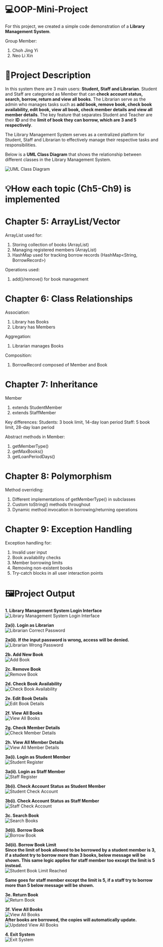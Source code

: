 # 💻OOP-Mini-Project
For this project, we created a simple code demonstration of a **Library Management System**.

Group Member:
  1. Choh Jing Yi
  2. Neo Li Xin


# 📄Project Description
In this system there are 3 main users: **Student, Staff and Librarian**. Student and Staff are categoried as Member that can **check account status, search, borrow, return and view all books**. The Librarian serve as the admin who manages tasks such as **add book, remove book, check book availability, edit book, view all book, check member details and view all member details**. The key feature that separates Student and Teacher are their **ID** and the **limit of book they can borrow, which are 3 and 5 respectively**. 

The Library Management System serves as a centralized platform for Student, Staff and Librarian to effectively manage their respective tasks and responsibilities.

Below is a **UML Class Diagram** that shows the relationship between different classes in the Library Management System.

![UML Class Diagram](./images/UML%20Class%20Diagram.png)
# 💡How each topic (Ch5-Ch9) is implemented

# Chapter 5: ArrayList/Vector
ArrayList used for:
  1. Storing collection of books (ArrayList<Book>)
  2. Managing registered members (ArrayList<Member>)
  3. HashMap used for tracking borrow records (HashMap<String, BorrowRecord>)

Operations used:
  1. add()/remove() for book management

# Chapter 6: Class Relationships
Association:
  1. Library has Books 
  2. Library has Members 

Aggregation:
  1. Librarian manages Books 

Composition:
  1. BorrowRecord composed of Member and Book 

# Chapter 7: Inheritance
Member
  1. extends StudentMember
  2. extends StaffMember

Key differences:
  Students: 3 book limit, 14-day loan period
  Staff: 5 book limit, 28-day loan period

Abstract methods in Member:
  1. getMemberType()
  2. getMaxBooks()
  3. getLoanPeriodDays()

# Chapter 8: Polymorphism
Method overriding:
  1. Different implementations of getMemberType() in subclasses
  2. Custom toString() methods throughout
  3. Dynamic method invocation in borrowing/returning operations

# Chapter 9: Exception Handling

Exception handling for:
  1. Invalid user input
  2. Book availability checks
  3. Member borrowing limits
  4. Removing non-existent books
  5. Try-catch blocks in all user interaction points

# 🖼️Project Output
**1. Library Management System Login Interface**<br>
![Library Management System Login Interface](./images/Library%20Management%20System%20Login%20Interface.png)

**2a(i). Login as Librarian**<br>
![Librarian Correct Password](./images/Library%20Correct%20Password.png)

**2a(ii). If the input password is wrong, access will be denied.**<br>
![Librarian Wrong Password](./images/Librarian%20Wrong%20Password.png)

**2b. Add New Book**<br>
![Add Book](./images/Add%20Book.png)

**2c. Remove Book**<br>
![Remove Book](./images/Remove%20Book.png)

**2d. Check Book Availability**<br>
![Check Book Availability](./images/Check%20Book%20Availability.png)

**2e. Edit Book Details**<br>
![Edit Book Details](./images/Edit%20Book.png)

**2f. View All Books**<br>
![View All Books](./images/Librarian%20View%20All%20Books.png)

**2g. Check Member Details**<br>
![Check Member Details](./images/Check%20Member%20Details.png)

**2h. View All Member Details**<br>
![View All Member Details](./images/View%20All%20Member%20Details.png)

**3a(i). Login as Student Member**<br>
![Student Register](./images/Student%20Register.png)

**3a(ii). Login as Staff Member**<br>
![Staff Register](./images/Staff%20Register.png)

**3b(i). Check Account Status as Student Member**<br>
![Student Check Account](./images/Student%20Check%20Account.png)

**3b(i). Check Account Status as Staff Member**<br>
![Staff Check Account](./images/Staff%20Check%20Account.png)

**3c. Search Book**<br>
![Search Books](./images/Search%20Book.png)

**3d(i). Borrow Book**<br>
![Borrow Book](./images/Borrow%20Book.png)

**3d(ii). Borrow Book Limit**<br>
**Since the limit of book allowed to be borrowed by a student member is 3, if a student try to borrow more than 3 books, below message will be shown. This same logic applies for staff member too except the limit is 5 instead.**<br>
![Student Book Limit Reached](./images/Book%20Limit%20Reached.png)

**Same goes for staff member except the limit is 5, if a staff try to borrow more than 5 below message will be shown.**

**3e. Return Book**<br>
![Return Book](./images/Return%20Book.png)

**3f. View All Books**<br>
![View All Books](./images/Librarian%20View%20All%20Books.png)<br>
**After books are borrowed, the copies will automatically update.**<br>
![Updated View All Books](./images/Updated%20Member%20View%20All%20Books.png)

**4. Exit System**<br>
![Exit System](./images/Exit%20System.png)<br>
